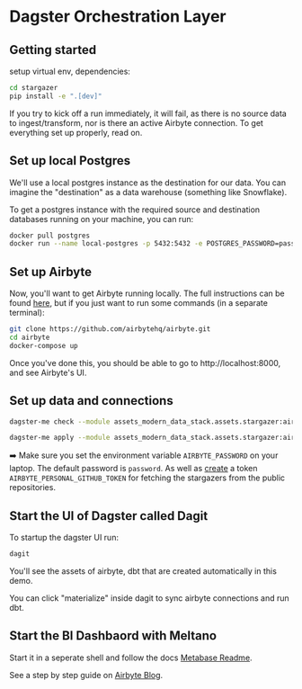 
# Dagster Orchestration Layer

## Getting started
setup virtual env, dependencies:
```bash
cd stargazer
pip install -e ".[dev]"
```

If you try to kick off a run immediately, it will fail, as there is no source data to ingest/transform, nor is there an active Airbyte connection. To get everything set up properly, read on.

## Set up local Postgres

We'll use a local postgres instance as the destination for our data. You can imagine the "destination" as a data warehouse (something like Snowflake).

To get a postgres instance with the required source and destination databases running on your machine, you can run:

```bash
docker pull postgres
docker run --name local-postgres -p 5432:5432 -e POSTGRES_PASSWORD=password -d postgres
```

## Set up Airbyte

Now, you'll want to get Airbyte running locally. The full instructions can be found [here](https://docs.airbyte.com/deploying-airbyte/local-deployment), but if you just want to run some commands (in a separate terminal):

```bash
git clone https://github.com/airbytehq/airbyte.git
cd airbyte
docker-compose up
```

Once you've done this, you should be able to go to http://localhost:8000, and see Airbyte's UI.

## Set up data and connections

```bash
dagster-me check --module assets_modern_data_stack.assets.stargazer:airbyte_reconciler
```

```bash
dagster-me apply --module assets_modern_data_stack.assets.stargazer:airbyte_reconciler
```
➡️ Make sure you set the environment variable `AIRBYTE_PASSWORD` on your laptop. The default password is `password`. As well as  [create](https://github.com/settings/tokens) a token  `AIRBYTE_PERSONAL_GITHUB_TOKEN` for fetching the stargazers from the public repositories.

## Start the UI of Dagster called Dagit

To startup the dagster UI run:
```bash
dagit
````

You'll see the assets of airbyte, dbt that are created automatically in this demo.

You can click "materialize" inside dagit to sync airbyte connections and run dbt.


## Start the BI Dashbaord with Meltano

Start it in a seperate shell and follow the docs [Metabase Readme](../../visualization/metabase/readme.md).


See a step by step guide on [Airbyte Blog](https://airbyte.com/blog/).




